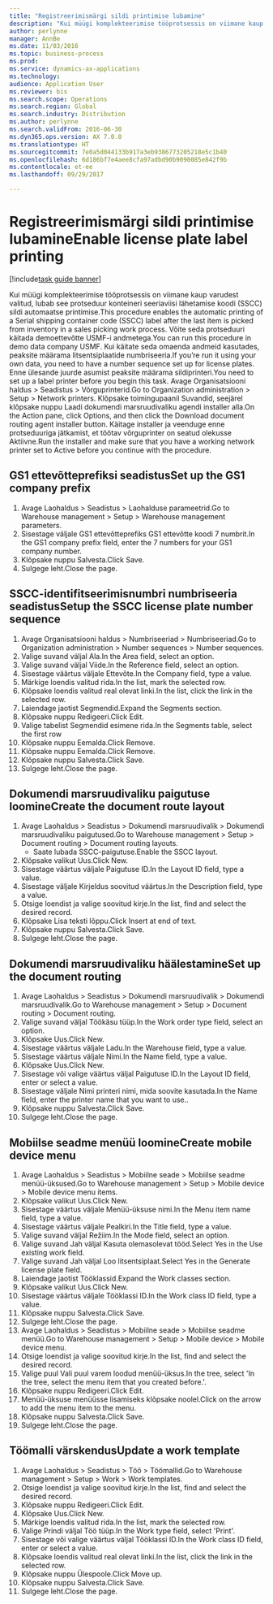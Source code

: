 ```yaml
--- 
title: "Registreerimismärgi sildi printimise lubamine"
description: "Kui müügi komplekteerimise tööprotsessis on viimane kaup varudest valitud, lubab see protseduur konteineri seeriaviisi lähetamise koodi (SSCC) sildi automaatse printimise."
author: perlynne
manager: AnnBe
ms.date: 11/03/2016
ms.topic: business-process
ms.prod: 
ms.service: dynamics-ax-applications
ms.technology: 
audience: Application User
ms.reviewer: bis
ms.search.scope: Operations
ms.search.region: Global
ms.search.industry: Distribution
ms.author: perlynne
ms.search.validFrom: 2016-06-30
ms.dyn365.ops.version: AX 7.0.0
ms.translationtype: HT
ms.sourcegitcommit: 7e0a5d044133b917a3eb9386773205218e5c1b40
ms.openlocfilehash: 6d186bf7e4aee8cfa97adbd90b9090085e842f9b
ms.contentlocale: et-ee
ms.lasthandoff: 09/29/2017

---
```

# <a name="enable-license-plate-label-printing"></a><span data-ttu-id="f9cde-103">Registreerimismärgi sildi printimise lubamine</span><span class="sxs-lookup"><span data-stu-id="f9cde-103">Enable license plate label printing</span></span>

[!include[task guide banner](../../includes/task-guide-banner.md)]

<span data-ttu-id="f9cde-104">Kui müügi komplekteerimise tööprotsessis on viimane kaup varudest valitud, lubab see protseduur konteineri seeriaviisi lähetamise koodi (SSCC) sildi automaatse printimise.</span><span class="sxs-lookup"><span data-stu-id="f9cde-104">This procedure enables the automatic printing of a Serial shipping container code (SSCC) label after the last item is picked from inventory in a sales picking work process.</span></span> <span data-ttu-id="f9cde-105">Võite seda protseduuri käitada demoettevõtte USMF-i andmetega.</span><span class="sxs-lookup"><span data-stu-id="f9cde-105">You can run this procedure in demo data company USMF.</span></span> <span data-ttu-id="f9cde-106">Kui käitate seda omaenda andmeid kasutades, peaksite määrama litsentsiplaatide numbriseeria.</span><span class="sxs-lookup"><span data-stu-id="f9cde-106">If you’re run it using your own data, you need to have a number sequence set up for license plates.</span></span> <span data-ttu-id="f9cde-107">Enne ülesande juurde asumist peaksite määrama sildiprinteri.</span><span class="sxs-lookup"><span data-stu-id="f9cde-107">You need to set up a label printer before you begin this task.</span></span> <span data-ttu-id="f9cde-108">Avage Organisatsiooni haldus > Seadistus > Võrguprinterid.</span><span class="sxs-lookup"><span data-stu-id="f9cde-108">Go to Organization administration > Setup > Network printers.</span></span> <span data-ttu-id="f9cde-109">Klõpsake toimingupaanil Suvandid, seejärel klõpsake nuppu Laadi dokumendi marsruudivaliku agendi installer alla.</span><span class="sxs-lookup"><span data-stu-id="f9cde-109">On the Action pane, click Options, and then click the Download document routing agent installer button.</span></span> <span data-ttu-id="f9cde-110">Käitage installer ja veenduge enne protseduuriga jätkamist, et töötav võrguprinter on seatud olekusse Aktiivne.</span><span class="sxs-lookup"><span data-stu-id="f9cde-110">Run the installer and make sure that you have a working network printer set to Active before you continue with the procedure.</span></span>


## <a name="set-up-the-gs1-company-prefix"></a><span data-ttu-id="f9cde-111">GS1 ettevõtteprefiksi seadistus</span><span class="sxs-lookup"><span data-stu-id="f9cde-111">Set up the GS1 company prefix</span></span>
1. <span data-ttu-id="f9cde-112">Avage Laohaldus > Seadistus > Laohalduse parameetrid.</span><span class="sxs-lookup"><span data-stu-id="f9cde-112">Go to Warehouse management > Setup > Warehouse management parameters.</span></span>
2. <span data-ttu-id="f9cde-113">Sisestage väljale GS1 ettevõtteprefiks GS1 ettevõtte koodi 7 numbrit.</span><span class="sxs-lookup"><span data-stu-id="f9cde-113">In the GS1 company prefix field, enter the 7 numbers for your GS1 company number.</span></span>
3. <span data-ttu-id="f9cde-114">Klõpsake nuppu Salvesta.</span><span class="sxs-lookup"><span data-stu-id="f9cde-114">Click Save.</span></span>
4. <span data-ttu-id="f9cde-115">Sulgege leht.</span><span class="sxs-lookup"><span data-stu-id="f9cde-115">Close the page.</span></span>

## <a name="setup-the-sscc-license-plate-number-sequence"></a><span data-ttu-id="f9cde-116">SSCC-identifitseerimisnumbri numbriseeria seadistus</span><span class="sxs-lookup"><span data-stu-id="f9cde-116">Setup the SSCC license plate number sequence</span></span>
1. <span data-ttu-id="f9cde-117">Avage Organisatsiooni haldus > Numbriseeriad > Numbriseeriad.</span><span class="sxs-lookup"><span data-stu-id="f9cde-117">Go to Organization administration > Number sequences > Number sequences.</span></span>
2. <span data-ttu-id="f9cde-118">Valige suvand väljal Ala.</span><span class="sxs-lookup"><span data-stu-id="f9cde-118">In the Area field, select an option.</span></span>
3. <span data-ttu-id="f9cde-119">Valige suvand väljal Viide.</span><span class="sxs-lookup"><span data-stu-id="f9cde-119">In the Reference field, select an option.</span></span>
4. <span data-ttu-id="f9cde-120">Sisestage väärtus väljale Ettevõte.</span><span class="sxs-lookup"><span data-stu-id="f9cde-120">In the Company field, type a value.</span></span>
5. <span data-ttu-id="f9cde-121">Märkige loendis valitud rida.</span><span class="sxs-lookup"><span data-stu-id="f9cde-121">In the list, mark the selected row.</span></span>
6. <span data-ttu-id="f9cde-122">Klõpsake loendis valitud real olevat linki.</span><span class="sxs-lookup"><span data-stu-id="f9cde-122">In the list, click the link in the selected row.</span></span>
7. <span data-ttu-id="f9cde-123">Laiendage jaotist Segmendid.</span><span class="sxs-lookup"><span data-stu-id="f9cde-123">Expand the Segments section.</span></span>
8. <span data-ttu-id="f9cde-124">Klõpsake nuppu Redigeeri.</span><span class="sxs-lookup"><span data-stu-id="f9cde-124">Click Edit.</span></span>
9. <span data-ttu-id="f9cde-125">Valige tabelist Segmendid esimene rida.</span><span class="sxs-lookup"><span data-stu-id="f9cde-125">In the Segments table, select the first row</span></span>
10. <span data-ttu-id="f9cde-126">Klõpsake nuppu Eemalda.</span><span class="sxs-lookup"><span data-stu-id="f9cde-126">Click Remove.</span></span>
11. <span data-ttu-id="f9cde-127">Klõpsake nuppu Eemalda.</span><span class="sxs-lookup"><span data-stu-id="f9cde-127">Click Remove.</span></span>
12. <span data-ttu-id="f9cde-128">Klõpsake nuppu Salvesta.</span><span class="sxs-lookup"><span data-stu-id="f9cde-128">Click Save.</span></span>
13. <span data-ttu-id="f9cde-129">Sulgege leht.</span><span class="sxs-lookup"><span data-stu-id="f9cde-129">Close the page.</span></span>

## <a name="create-the-document-route-layout"></a><span data-ttu-id="f9cde-130">Dokumendi marsruudivaliku paigutuse loomine</span><span class="sxs-lookup"><span data-stu-id="f9cde-130">Create the document route layout</span></span>
1. <span data-ttu-id="f9cde-131">Avage Laohaldus > Seadistus > Dokumendi marsruudivalik > Dokumendi marsruudivaliku paigutused.</span><span class="sxs-lookup"><span data-stu-id="f9cde-131">Go to Warehouse management > Setup > Document routing > Document routing layouts.</span></span>
    * <span data-ttu-id="f9cde-132">Saate lubada SSCC-paigutuse.</span><span class="sxs-lookup"><span data-stu-id="f9cde-132">Enable the SSCC layout.</span></span>  
2. <span data-ttu-id="f9cde-133">Klõpsake valikut Uus.</span><span class="sxs-lookup"><span data-stu-id="f9cde-133">Click New.</span></span>
3. <span data-ttu-id="f9cde-134">Sisestage väärtus väljale Paigutuse ID.</span><span class="sxs-lookup"><span data-stu-id="f9cde-134">In the Layout ID field, type a value.</span></span>
4. <span data-ttu-id="f9cde-135">Sisestage väljale Kirjeldus soovitud väärtus.</span><span class="sxs-lookup"><span data-stu-id="f9cde-135">In the Description field, type a value.</span></span>
5. <span data-ttu-id="f9cde-136">Otsige loendist ja valige soovitud kirje.</span><span class="sxs-lookup"><span data-stu-id="f9cde-136">In the list, find and select the desired record.</span></span>
6. <span data-ttu-id="f9cde-137">Klõpsake Lisa teksti lõppu.</span><span class="sxs-lookup"><span data-stu-id="f9cde-137">Click Insert at end of text.</span></span>
7. <span data-ttu-id="f9cde-138">Klõpsake nuppu Salvesta.</span><span class="sxs-lookup"><span data-stu-id="f9cde-138">Click Save.</span></span>
8. <span data-ttu-id="f9cde-139">Sulgege leht.</span><span class="sxs-lookup"><span data-stu-id="f9cde-139">Close the page.</span></span>

## <a name="set-up-the-document-routing"></a><span data-ttu-id="f9cde-140">Dokumendi marsruudivaliku häälestamine</span><span class="sxs-lookup"><span data-stu-id="f9cde-140">Set up the document routing</span></span>
1. <span data-ttu-id="f9cde-141">Avage Laohaldus > Seadistus > Dokumendi marsruudivalik > Dokumendi marsruudivalik.</span><span class="sxs-lookup"><span data-stu-id="f9cde-141">Go to Warehouse management > Setup > Document routing > Document routing.</span></span>
2. <span data-ttu-id="f9cde-142">Valige suvand väljal Töökäsu tüüp.</span><span class="sxs-lookup"><span data-stu-id="f9cde-142">In the Work order type field, select an option.</span></span>
3. <span data-ttu-id="f9cde-143">Klõpsake Uus.</span><span class="sxs-lookup"><span data-stu-id="f9cde-143">Click New.</span></span>
4. <span data-ttu-id="f9cde-144">Sisestage väärtus väljale Ladu.</span><span class="sxs-lookup"><span data-stu-id="f9cde-144">In the Warehouse field, type a value.</span></span>
5. <span data-ttu-id="f9cde-145">Sisestage väärtus väljale Nimi.</span><span class="sxs-lookup"><span data-stu-id="f9cde-145">In the Name field, type a value.</span></span>
6. <span data-ttu-id="f9cde-146">Klõpsake Uus.</span><span class="sxs-lookup"><span data-stu-id="f9cde-146">Click New.</span></span>
7. <span data-ttu-id="f9cde-147">Sisestage või valige väärtus väljal Paigutuse ID.</span><span class="sxs-lookup"><span data-stu-id="f9cde-147">In the Layout ID field, enter or select a value.</span></span>
8. <span data-ttu-id="f9cde-148">Sisestage väljale Nimi printeri nimi, mida soovite kasutada.</span><span class="sxs-lookup"><span data-stu-id="f9cde-148">In the Name field, enter the printer name that you want to use..</span></span>
9. <span data-ttu-id="f9cde-149">Klõpsake nuppu Salvesta.</span><span class="sxs-lookup"><span data-stu-id="f9cde-149">Click Save.</span></span>
10. <span data-ttu-id="f9cde-150">Sulgege leht.</span><span class="sxs-lookup"><span data-stu-id="f9cde-150">Close the page.</span></span>

## <a name="create-mobile-device-menu"></a><span data-ttu-id="f9cde-151">Mobiilse seadme menüü loomine</span><span class="sxs-lookup"><span data-stu-id="f9cde-151">Create mobile device menu</span></span>
1. <span data-ttu-id="f9cde-152">Avage Laohaldus > Seadistus > Mobiilne seade > Mobiilse seadme menüü-üksused.</span><span class="sxs-lookup"><span data-stu-id="f9cde-152">Go to Warehouse management > Setup > Mobile device > Mobile device menu items.</span></span>
2. <span data-ttu-id="f9cde-153">Klõpsake valikut Uus.</span><span class="sxs-lookup"><span data-stu-id="f9cde-153">Click New.</span></span>
3. <span data-ttu-id="f9cde-154">Sisestage väärtus väljale Menüü-üksuse nimi.</span><span class="sxs-lookup"><span data-stu-id="f9cde-154">In the Menu item name field, type a value.</span></span>
4. <span data-ttu-id="f9cde-155">Sisestage väärtus väljale Pealkiri.</span><span class="sxs-lookup"><span data-stu-id="f9cde-155">In the Title field, type a value.</span></span>
5. <span data-ttu-id="f9cde-156">Valige suvand väljal Režiim.</span><span class="sxs-lookup"><span data-stu-id="f9cde-156">In the Mode field, select an option.</span></span>
6. <span data-ttu-id="f9cde-157">Valige suvand Jah väljal Kasuta olemasolevat tööd.</span><span class="sxs-lookup"><span data-stu-id="f9cde-157">Select Yes in the Use existing work field.</span></span>
7. <span data-ttu-id="f9cde-158">Valige suvand Jah väljal Loo litsentsiplaat.</span><span class="sxs-lookup"><span data-stu-id="f9cde-158">Select Yes in the Generate license plate field.</span></span>
8. <span data-ttu-id="f9cde-159">Laiendage jaotist Tööklassid.</span><span class="sxs-lookup"><span data-stu-id="f9cde-159">Expand the Work classes section.</span></span>
9. <span data-ttu-id="f9cde-160">Klõpsake valikut Uus.</span><span class="sxs-lookup"><span data-stu-id="f9cde-160">Click New.</span></span>
10. <span data-ttu-id="f9cde-161">Sisestage väärtus väljale Tööklassi ID.</span><span class="sxs-lookup"><span data-stu-id="f9cde-161">In the Work class ID field, type a value.</span></span>
11. <span data-ttu-id="f9cde-162">Klõpsake nuppu Salvesta.</span><span class="sxs-lookup"><span data-stu-id="f9cde-162">Click Save.</span></span>
12. <span data-ttu-id="f9cde-163">Sulgege leht.</span><span class="sxs-lookup"><span data-stu-id="f9cde-163">Close the page.</span></span>
13. <span data-ttu-id="f9cde-164">Avage Laohaldus > Seadistus > Mobiilne seade > Mobiilse seadme menüü.</span><span class="sxs-lookup"><span data-stu-id="f9cde-164">Go to Warehouse management > Setup > Mobile device > Mobile device menu.</span></span>
14. <span data-ttu-id="f9cde-165">Otsige loendist ja valige soovitud kirje.</span><span class="sxs-lookup"><span data-stu-id="f9cde-165">In the list, find and select the desired record.</span></span>
15. <span data-ttu-id="f9cde-166">Valige puul Vali puul varem loodud menüü-üksus.</span><span class="sxs-lookup"><span data-stu-id="f9cde-166">In the tree, select 'In the tree, select the menu item that you created before.'.</span></span>
16. <span data-ttu-id="f9cde-167">Klõpsake nuppu Redigeeri.</span><span class="sxs-lookup"><span data-stu-id="f9cde-167">Click Edit.</span></span>
17. <span data-ttu-id="f9cde-168">Menüü-üksuse menüüsse lisamiseks klõpsake noolel.</span><span class="sxs-lookup"><span data-stu-id="f9cde-168">Click on the arrow to add the menu item to the menu.</span></span>
18. <span data-ttu-id="f9cde-169">Klõpsake nuppu Salvesta.</span><span class="sxs-lookup"><span data-stu-id="f9cde-169">Click Save.</span></span>
19. <span data-ttu-id="f9cde-170">Sulgege leht.</span><span class="sxs-lookup"><span data-stu-id="f9cde-170">Close the page.</span></span>

## <a name="update-a-work-template"></a><span data-ttu-id="f9cde-171">Töömalli värskendus</span><span class="sxs-lookup"><span data-stu-id="f9cde-171">Update a work template</span></span>
1. <span data-ttu-id="f9cde-172">Avage Laohaldus > Seadistus > Töö > Töömallid.</span><span class="sxs-lookup"><span data-stu-id="f9cde-172">Go to Warehouse management > Setup > Work > Work templates.</span></span>
2. <span data-ttu-id="f9cde-173">Otsige loendist ja valige soovitud kirje.</span><span class="sxs-lookup"><span data-stu-id="f9cde-173">In the list, find and select the desired record.</span></span>
3. <span data-ttu-id="f9cde-174">Klõpsake nuppu Redigeeri.</span><span class="sxs-lookup"><span data-stu-id="f9cde-174">Click Edit.</span></span>
4. <span data-ttu-id="f9cde-175">Klõpsake Uus.</span><span class="sxs-lookup"><span data-stu-id="f9cde-175">Click New.</span></span>
5. <span data-ttu-id="f9cde-176">Märkige loendis valitud rida.</span><span class="sxs-lookup"><span data-stu-id="f9cde-176">In the list, mark the selected row.</span></span>
6. <span data-ttu-id="f9cde-177">Valige Prindi väljal Töö tüüp.</span><span class="sxs-lookup"><span data-stu-id="f9cde-177">In the Work type field, select 'Print'.</span></span>
7. <span data-ttu-id="f9cde-178">Sisestage või valige väärtus väljal Tööklassi ID.</span><span class="sxs-lookup"><span data-stu-id="f9cde-178">In the Work class ID field, enter or select a value.</span></span>
8. <span data-ttu-id="f9cde-179">Klõpsake loendis valitud real olevat linki.</span><span class="sxs-lookup"><span data-stu-id="f9cde-179">In the list, click the link in the selected row.</span></span>
9. <span data-ttu-id="f9cde-180">Klõpsake nuppu Ülespoole.</span><span class="sxs-lookup"><span data-stu-id="f9cde-180">Click Move up.</span></span>
10. <span data-ttu-id="f9cde-181">Klõpsake nuppu Salvesta.</span><span class="sxs-lookup"><span data-stu-id="f9cde-181">Click Save.</span></span>
11. <span data-ttu-id="f9cde-182">Sulgege leht.</span><span class="sxs-lookup"><span data-stu-id="f9cde-182">Close the page.</span></span>


